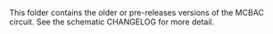 This folder contains the older or pre-releases versions of the MCBAC circuit.
See the schematic CHANGELOG for more detail.

